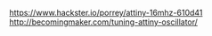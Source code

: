 https://www.hackster.io/porrey/attiny-16mhz-610d41
<br>
http://becomingmaker.com/tuning-attiny-oscillator/

